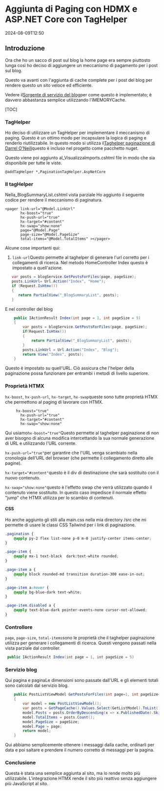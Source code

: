 # Aggiunta di Paging con HDMX e ASP.NET Core con TagHelper

<!--category-- ASP.NET, HTMX -->
<datetime class="hidden">2024-08-09T12:50</datetime>

## Introduzione

Ora che ho un sacco di post sul blog la home page era sempre piuttosto lunga così ho deciso di aggiungere un meccanismo di pagamento per i post sul blog.

Questo va avanti con l'aggiunta di cache complete per i post del blog per rendere questo un sito veloce ed efficiente.

Vedere il[Sorgente di servizio del blog](https://github.com/scottgal/mostlylucidweb/blob/main/Mostlylucid/Services/Markdown/MarkdownBlogService.cs)per come questo è implementato; è davvero abbastanza semplice utilizzando l'IMEMORYCache.

[TOC]

### TagHelper

Ho deciso di utilizzare un TagHelper per implementare il meccanismo di paging. Questo è un ottimo modo per incapsulare la logica di paging e renderlo riutilizzabile.
In questo modo si utilizza il[Taghelper paginazione di Darrel O'Neill](https://github.com/darrel-oneil/PaginationTagHelper)questo è incluso nel progetto come pacchetto nuget.

Questo viene poi aggiunto al_VisualizzaImports.cshtml file in modo che sia disponibile per tutte le viste.

```razor
@addTagHelper *,PaginationTagHelper.AspNetCore
```

### Il tagHelper

Nella_BlogSummaryList.cshtml vista parziale Ho aggiunto il seguente codice per rendere il meccanismo di paginatura.

```razor
<pager link-url="@Model.LinkUrl"
       hx-boost="true"
       hx-push-url="true"
       hx-target="#content"
       hx-swap="show:none"
       page="@Model.Page"
       page-size="@Model.PageSize"
       total-items="@Model.TotalItems" ></pager>
```

Alcune cose importanti qui:

1. `link-url`Questo permette al taghelper di generare l'url corretto per i collegamenti di ricerca. Nel metodo HomeController Index questo è impostato a quell'azione.

```csharp
   var posts = blogService.GetPostsForFiles(page, pageSize);
   posts.LinkUrl= Url.Action("Index", "Home");
   if (Request.IsHtmx())
   {
      return PartialView("_BlogSummaryList", posts);
   }
```

E nel controller del blog

```csharp
    public IActionResult Index(int page = 1, int pageSize = 5)
    {
        var posts = blogService.GetPostsForFiles(page, pageSize);
        if(Request.IsHtmx())
        {
            return PartialView("_BlogSummaryList", posts);
        }
        posts.LinkUrl = Url.Action("Index", "Blog");
        return View("Index", posts);
    }
```

Questo è impostato su quell'URL. Ciò assicura che l'helper della paginazione possa funzionare per entrambi i metodi di livello superiore.

### Proprietà HTMX

`hx-boost`, `hx-push-url`, `hx-target`, `hx-swap`queste sono tutte proprietà HTMX che permettono al paging di lavorare con HTMX.

```razor
     hx-boost="true"
       hx-push-url="true"
       hx-target="#content"
       hx-swap="show:none"
```

Qui usiamo`hx-boost="true"`Questo permette al taghelper paginazione di non aver bisogno di alcuna modifica intercettando la sua normale generazione di URL e utilizzando l'URL corrente.

`hx-push-url="true"`per garantire che l'URL venga scambiato nella cronologia dell'URL del browser (che permette il collegamento diretto alle pagine).

`hx-target="#content"`questo è il div di destinazione che sarà sostituito con il nuovo contenuto.

`hx-swap="show:none"`questo è l'effetto swap che verrà utilizzato quando il contenuto viene sostituito. In questo caso impedisce il normale effetto "jump" che HTMX utilizza per lo scambio di contenuti.

#### CSS

Ho anche aggiunto gli stili alla main.css nella mia directory /src che mi permette di usare le classi CSS Tailwind per i link di paginazione.

```css
.pagination {
    @apply py-2 flex list-none p-0 m-0 justify-center items-center;
}

.page-item {
    @apply mx-1 text-black  dark:text-white rounded;
}

.page-item a {
    @apply block rounded-md transition duration-300 ease-in-out;
}

.page-item a:hover {
    @apply bg-blue-dark text-white;
}

.page-item.disabled a {
    @apply text-blue-dark pointer-events-none cursor-not-allowed;
}

```

### Controllore

`page`, `page-size`, `total-items`sono le proprietà che il taghelper paginazione utilizza per generare i collegamenti di ricerca.
Questi vengono passati nella vista parziale dal controller.

```csharp
 public IActionResult Index(int page = 1, int pageSize = 5)
```

### Servizio blog

Qui pagina e paginaLe dimensioni sono passate dall'URL e gli elementi totali sono calcolati dal servizio blog.

```csharp
    public PostListViewModel GetPostsForFiles(int page=1, int pageSize=10)
    {
        var model = new PostListViewModel();
        var posts = GetPageCache().Values.Select(GetListModel).ToList();
        model.Posts = posts.OrderByDescending(x => x.PublishedDate).Skip((page - 1) * pageSize).Take(pageSize).ToList();
        model.TotalItems = posts.Count();
        model.PageSize = pageSize;
        model.Page = page;
        return model;
    }
```

Qui abbiamo semplicemente ottenere i messaggi dalla cache, ordinarli per data e poi saltare e prendere il numero corretto di messaggi per la pagina.

### Conclusione

Questa è stata una semplice aggiunta al sito, ma lo rende molto più utilizzabile. L'integrazione HTMX rende il sito più reattivo senza aggiungere più JavaScript al sito.